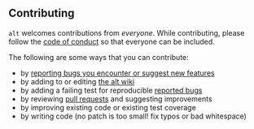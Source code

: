 ## Contributing

`alt` welcomes contributions from *everyone*. While contributing, please follow
the [code of conduct](CODE_OF_CONDUCT.md) so that everyone can be included.

The following are some ways that you can contribute:

* by [reporting bugs you encounter or suggest new features](https://github.com/cyphactor/alt/issues/new)
* by adding to or editing [the alt wiki](https://github.com/cyphactor/alt/wiki)
* by adding a failing test for reproducible [reported bugs](https://github.com/cyphactor/alt/issues)
* by reviewing [pull requests](https://github.com/cyphactor/alt/pulls) and suggesting improvements
* by improving existing code or existing test coverage
* by writing code (no patch is too small! fix typos or bad whitespace)
